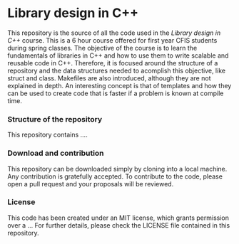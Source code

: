 # Library design in C++
This repository is the source of all the code used in the *Library design in C++* course. This is a 6 hour course offered for first year CFIS students during spring classes. The objective of the course is to learn the fundamentals of libraries in C++ and how to use them to write scalable and reusable code in C++. Therefore, it is focused around the structure of a repository and the data structures needed to acomplish this objective, like struct and class. Makefiles are also introduced, although they are not explained in depth. An interesting concept is that of templates and how they can be used to create code that is faster if a problem is known at compile time.

### Structure of the repository
This repository contains ....

### Download and contribution
This repository can be downloaded simply by cloning into a local machine. Any contribution is gratefully accepted. To contribute to the code, please open a pull request and your proposals will be reviewed.

### License
This code has been created under an MIT license, which grants permission over a ... For further details, please check the LICENSE file contained in this repository.
